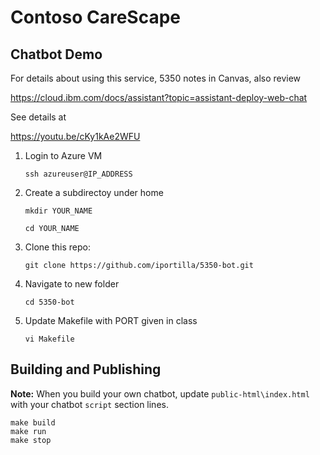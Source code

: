# Contoso CareScape 

## Chatbot Demo

For details about using this service, 5350 notes in Canvas, also review

https://cloud.ibm.com/docs/assistant?topic=assistant-deploy-web-chat

See details at

https://youtu.be/cKy1kAe2WFU


1. Login to Azure VM
   
   `ssh azureuser@IP_ADDRESS`
   
3. Create a subdirectoy under home
   
   `mkdir YOUR_NAME`
   
   `cd YOUR_NAME`
   
5. Clone this repo:

   `git clone https://github.com/iportilla/5350-bot.git`
   
7. Navigate to new folder
   
   `cd 5350-bot`
   
9. Update Makefile with PORT given in class
    
   `vi Makefile`



## Building and Publishing

**Note:** When you build your own chatbot,  update `public-html\index.html` with your chatbot `script` section lines.


```
make build
make run
make stop
```

